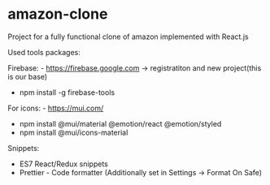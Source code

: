# amazon-clone
Project for a fully functional clone of amazon implemented with React.js

Used tools packages:

Firebasе: - https://firebase.google.com -> registratiton and new project(this is our base)
- npm install -g firebase-tools

For icons: - https://mui.com/
- npm install @mui/material @emotion/react @emotion/styled
- npm install @mui/icons-material

Snippets:
- ES7 React/Redux snippets
- Prettier - Code formatter (Additionally set in Settings -> Format On Safe)
